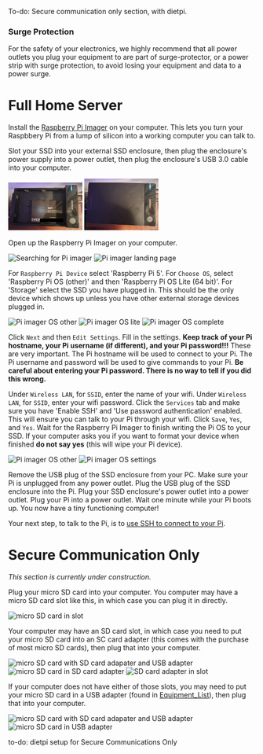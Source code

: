 To-do: 
Secure communication only section, with dietpi.

### __Surge Protection__

For the safety of your electronics, we highly recommend that all power outlets you plug your equipment to are part of surge-protector, or a power strip with surge protection, to avoid losing your equipment and data to a power surge.

# __Full Home Server__

Install the [Raspberry Pi Imager](../Software_Repository/Raspberry_Pi_Imager.md) on your computer. This lets you turn your Raspbbery Pi from a lump of silicon into a working computer you can talk to.

Slot your SSD into your external SSD enclosure, then plug the enclosure's power supply into a power outlet, then plug the enclosure's USB 3.0 cable into your computer. 

<img src="../Media_Repository/SSD_exposed.jpg" alt="SSD exposed" title="SSD exposed" width="30%"/> <img src="../Media_Repository/SSD_enclosed.jpg" alt="SSD enclosed" title="SSD enclosed" width="30%"/> 

Open up the Raspberry Pi Imager on your computer.

<img src="../Media_Repository/Pi_Imager_search.png" alt="Searching for Pi imager" title="Searching for Pi imager" width="30%"/> <img src="../Media_Repository/Pi_Imager_landing_page.png" alt="Pi imager landing page" title="Pi imager landing page" width="30%"/> 

For `Raspberry Pi Device` select 'Raspberry Pi 5'. For `Choose OS`, select 'Raspberry Pi OS (other)' and then 'Raspberry Pi OS Lite (64 bit)'. For 'Storage' select the SSD you have plugged in. This should be the only device which shows up unless you have other external storage devices plugged in.

<img src="../Media_Repository/Pi_Imager_OS_Other.png" alt="Pi imager OS other" alt="Pi imager OS other" title="Pi imager OS other" width="30%"/> <img src="../Media_Repository/Pi_Imager_OS_Lite.png" alt="Pi imager OS lite" title="Pi imager OS lite" width="30%"/> <img src="../Media_Repository/Pi_Imager_OS_Complete.png" alt="Pi imager OS complete" title="Pi imager OS complete" width="30%"/> 

Click `Next` and then `Edit Settings`. Fill in the settings. **Keep track of your Pi hostname, your Pi username (if different), and your Pi password!!!** These are very important. The Pi hostname will be used to connect to your Pi. The Pi username and password will be used to give commands to your Pi. **Be careful about entering your Pi password. There is no way to tell if you did this wrong.**

Under `Wireless LAN`, for `SSID`, enter the name of your wifi. Under `Wireless LAN`, for `SSID`, enter your wifi password. Click the `Services` tab and make sure you have 'Enable SSH' and 'Use password authentication' enabled. This will ensure you can talk to your Pi through your wifi. Click `Save`, `Yes`, and `Yes`. Wait for the Raspberry Pi Imager to finish writing the Pi OS to your SSD. If your computer asks you if you want to format your device when finished **do not say yes** (this will wipe your Pi device). 

<img src="../Media_Repository/Pi_Imager_OS_settings_1.png" alt="Pi imager OS other" alt="Pi imager OS settings" title="Pi imager OS settings" width="30%"/> <img src="../Media_Repository/Pi_Imager_OS_settings_2.png" alt="Pi imager OS settings" title="Pi imager OS settings" width="30%"/> 

Remove the USB plug of the SSD enclosure from your PC. Make sure your Pi is unplugged from any power outlet. Plug the USB plug of the SSD enclosure into the Pi. Plug your SSD enclosure's power outlet into a power outlet. Plug your Pi into a power outlet. Wait one minute while your Pi boots up. You now have a tiny functioning computer! 

Your next step, to talk to the Pi, is to [use SSH to connect to your Pi](../Instructions/SSH_setup.md).

# __Secure Communication Only__

*This section is currently under construction.*

Plug your micro SD card into your computer. You computer may have a micro SD card slot like this, in which case you can plug it in directly. 

<img src="../Media_Repository/micro_SD_Card_micro-SD-slot.jpeg" alt="micro SD card in slot" title="micro SD card in slot" width="30%"/> 

Your computer may have an SD card slot, in which case you need to put your micro SD card into an SC card adapter (this comes with the purchase of most micro SD cards), then plug that into your computer.

<img src="../Media_Repository/micro_SD_card_stuff.jpg" alt="micro SD card with SD card adapater and USB adapter" title="micro SD card with SD card adapater and USB adapter" width="30%"/> <img src="../Media_Repository/micro_SD_card_in_SD_card_adapter.jpg" alt="micro SD card in SD card adapter" title="micro SD card in SD card adapter" width="30%"/> <img src="../Media_Repository/micro_SD_card_SD-slot.jpg" alt="SD card adapter in slot" title="SD card adapter in slot" width="30%"/> 

If your computer does not have either of those slots, you may need to put your micro SD card in a USB adapter (found in [Equipment_List](../Equipment_List#optional-hardware)), then plug that into your computer.

<img src="../Media_Repository/micro_SD_card_stuff.jpg" alt="micro SD card with SD card adapater and USB adapter" title="micro SD card with SD card adapater and USB adapter" width="30%"/> <img src="../Media_Repository/micro_SD_card_in_USB_adapter.jpg" alt="micro SD card in USB adapter" title="micro SD card in USB adapter" width="30%"/>

to-do: dietpi setup for Secure Communications Only
